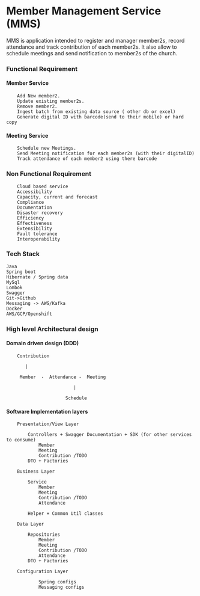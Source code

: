 # Member Management Service (MMS)

MMS is application intended to register and manager member2s, record attendance and track contribution of each member2s. It also allow to schedule meetings and send notification to member2s of the church. 

### Functional Requirement

#### Member Service
		Add New member2.
		Update existing member2s.
		Remove member2.
		Ingest batch from existing data source ( other db or excel) 
		Generate digital ID with barcode(send to their mobile) or hard copy
	
#### Meeting Service
		
		Schedule new Meetings.
		Send Meeting notification for each member2s (with their digitalID)
		Track attendance of each member2 using there barcode 
		
### Non Functional Requirement 
	
		Cloud based service
		Accessibility
		Capacity, current and forecast
		Compliance
		Documentation
		Disaster recovery
		Efficiency
		Effectiveness
		Extensibility
		Fault tolerance
		Interoperability

### Tech Stack

	Java
	Spring boot
	Hibernate / Spring data
	MySql
	Lombok
	Swagger
	Git->Github
	Messaging -> AWS/Kafka
	Docker
	AWS/GCP/Openshift
	

### High level Architectural design 


#### Domain driven design (DDD)
	
		Contribution
		
		   |	

		 Member  -  Attendance -  Meeting
		
			     		     |

			       		  Schedule
	
	
#### Software Implementation layers 
		
        Presentation/View Layer
		
			Controllers + Swagger Documentation + SDK (for other services to consume) 
				Member
				Meeting
				Contribution /TODO
			DTO + Factories

		Business Layer
		
			Service
				Member
				Meeting
				Contribution /TODO
				Attendance
				
			Helper + Common Util classes 
			
		Data Layer 
			
			Repositories
				Member
				Meeting
				Contribution /TODO
				Attendance
			DTO + Factories 
				
		Configuration Layer
			
				Spring configs
				Messaging configs
